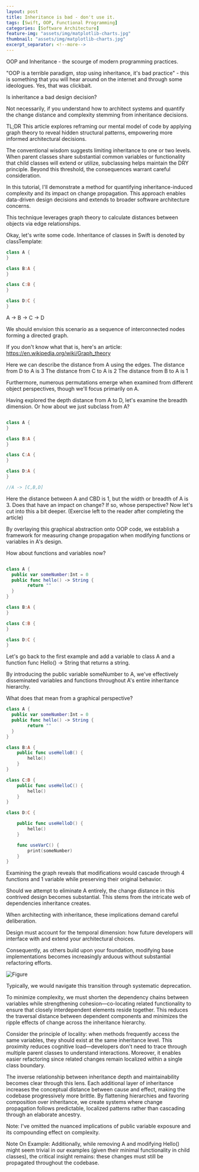 ```yaml
---
layout: post 
title: Inheritance is bad - don't use it.
tags: [Swift, OOP, Functional Programming]
categories: [Software Architecture]
feature-img: "assets/img/matplotlib-charts.jpg"
thumbnail: "assets/img/matplotlib-charts.jpg"
excerpt_separator: <!--more-->
---
```


OOP and Inheritance - the scourge of modern programming practices.

<!--more-->

"OOP is a terrible paradigm, stop using inheritance, it's bad practice" - this is something that you will hear around on the internet and through some ideologues. Yes, that was clickbait.

Is inheritance a bad design decision?  

Not necessarily, if you understand how to architect systems and quantify the change distance and complexity stemming from inheritance decisions.

TL;DR 
This article explores reframing our mental model of code by applying graph theory to reveal hidden structural patterns, empowering more informed architectural decisions. 

The conventional wisdom suggests limiting inheritance to one or two levels. When parent classes share substantial common variables or functionality that child classes will extend or utilize, subclassing helps maintain the DRY principle. Beyond this threshold, the consequences warrant careful consideration.

In this tutorial, I'll demonstrate a method for quantifying inheritance-induced complexity and its impact on change propagation. This approach enables data-driven design decisions and extends to broader software architecture concerns.

This technique leverages graph theory to calculate distances between objects via edge relationships.

Okay, let's write some code. Inheritance of classes in Swift is denoted by classTemplate:<ClassToInheritFrom>

```swift
class A {
}

class B:A {
}

class C:B {
}

class D:C {
}
```

A -> B -> C -> D

We should envision this scenario as a sequence of interconnected nodes forming a directed graph.

If you don't know what that is, here's an article:
https://en.wikipedia.org/wiki/Graph_theory

Here we can describe the distance from A using the edges.
The distance from D to A is 3 
The distance from C to A is 2
The distance from B to A is 1

Furthermore, numerous permutations emerge when examined from different object perspectives, though we'll focus primarily on A. 

Having explored the depth distance from A to D, let's examine the breadth dimension.
Or how about we just subclass from A?  

```swift

class A {
}

class B:A {
}

class C:A {
}

class D:A {
}

//A -> [C,B,D]

```

Here the distance between A and CBD is 1, but the width or breadth of A is 3. Does that have an impact on change? If so, whose perspective? Now let's cut into this a bit deeper. (Exercise left to the reader after completing the article)

By overlaying this graphical abstraction onto OOP code, we establish a framework for measuring change propagation when modifying functions or variables in A's design. 

How about functions and variables now?

```swift

class A {
  public var someNumber:Int = 0
  public func hello() -> String {
        return ""
  }
}

class B:A {
}

class C:B {
}

class D:C {
}

```

Let's go back to the first example and
add a variable to class A and a function func Hello() -> String that returns a string.

By introducing the public variable someNumber to A, we've effectively disseminated variables and functions throughout A's entire inheritance hierarchy.

What does that mean from a graphical perspective? 

``` swift
class A {
  public var someNumber:Int = 0
  public func hello() -> String {
        return ""
  }
}

class B:A {
	public func useHelloB() {
		hello()
	}
}

class C:B {
	public func useHelloC() {
		hello()
	}
}

class D:C {

	public func useHelloD() {
		hello()
	}

	func useVarC() {
		print(someNumber)
	}
}
```

Examining the graph reveals that modifications would cascade through 4 functions and 1 variable while preserving their original behavior. 

Should we attempt to eliminate A entirely,
the change distance in this contrived design becomes substantial.
This stems from the intricate web of dependencies inheritance creates. 

When architecting with inheritance, these implications demand careful deliberation. 

Design must account for the temporal dimension: how future developers will interface with and extend your architectural choices.

Consequently, as others build upon your foundation, modifying base implementations becomes increasingly arduous without substantial refactoring efforts.

![Figure](/assets/img/graph.jpg)

Typically, we would navigate this transition through systematic deprecation.

To minimize complexity, we must shorten the dependency chains between variables while strengthening cohesion—co-locating related functionality to ensure that closely interdependent elements reside together. This reduces the traversal distance between dependent components and minimizes the ripple effects of change across the inheritance hierarchy.

Consider the principle of locality: when methods frequently access the same variables, they should exist at the same inheritance level. This proximity reduces cognitive load—developers don't need to trace through multiple parent classes to understand interactions. Moreover, it enables easier refactoring since related changes remain localized within a single class boundary.

The inverse relationship between inheritance depth and maintainability becomes clear through this lens. Each additional layer of inheritance increases the conceptual distance between cause and effect, making the codebase progressively more brittle. By flattening hierarchies and favoring composition over inheritance, we create systems where change propagation follows predictable, localized patterns rather than cascading through an elaborate ancestry.

Note: I've omitted the nuanced implications of public variable exposure and its compounding effect on complexity.

Note On Example:
Additionally, while removing A and modifying Hello() might seem trivial in our examples (given their minimal functionality in child classes), the critical insight remains: these changes must still be propagated throughout the codebase. 



